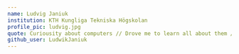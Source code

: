 ```yaml
---
name: Ludvig Janiuk 
institution: KTH Kungliga Tekniska Högskolan 
profile_pic: ludvig.jpg 
quote: Curiousity about computers // Drove me to learn all about them // Now I’m curious about people
github_user: LudwikJaniuk
---
```


